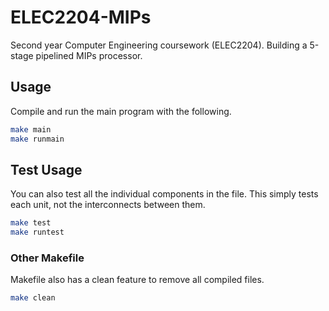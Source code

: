 # ELEC2204-MIPs
Second year Computer Engineering coursework (ELEC2204). Building a 5-stage pipelined MIPs processor.


## Usage 

Compile and run the main program with the following.

```sh
make main
make runmain
```

## Test Usage

You can also test all the individual components in the file. This simply tests each unit, not the interconnects between them.

```sh
make test
make runtest
```

### Other Makefile

Makefile also has a clean feature to remove all compiled files.

```sh
make clean
```
